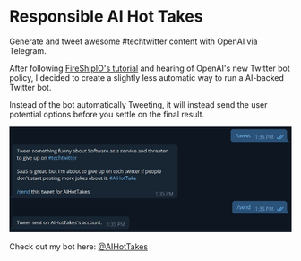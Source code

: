 # Responsible AI Hot Takes

Generate and tweet awesome #techtwitter content with OpenAI via Telegram.

After following [FireShipIO's tutorial](https://github.com/fireship-io/gpt3-twitter-bot/) and hearing of OpenAI's new Twitter bot policy, I decided to create a slightly less automatic way to run a AI-backed Twitter bot.

Instead of the bot automatically Tweeting, it will instead send the user potential options before you settle on the final result.

![Screenshot of Telegram Chat](telegram_chat.jpg)

Check out my bot here: [@AIHotTakes](https://twitter.com/AIHotTakes)